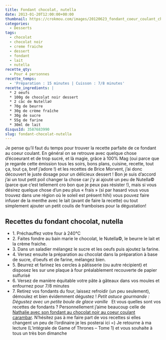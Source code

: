 ```yaml
---
title: Fondant chocolat, nutella
date: 2013-01-20T12:00:00+00:00
thumbnail: https://crokmou.com/images/20120623_fondant_coeur_coulant_chocolat_noir_nutella_0033.jpg
categories:
  - Desserts
tags:
  - chocolat
  - chocolat noir
  - creme fraiche
  - dessert
  - fondant
  - lait
  - nutella
recette_qty:
  - Pour 4 personnes
recette_temps:
  - 'Préparation : 15 minutes | Cuisson : 7/8 minutes'
recette_ingredients: |
  * 2 oeufs
  * 100g de chocolat noir dessert
  * 2 càc de Nutella©
  * 70g de beurre
  * 30g de crème fraîche
  * 30g de sucre
  * 55g de farine
  * 30ml de lait
disqusId: 3587683990
slug: fondant-chocolat-nutella
---
```


Je pense qu’il faut du temps pour trouver la recette parfaite de ce fondant au coeur coulant. En général on se retrouve avec quelque chose d’écoeurant et de trop sucré, et là magie, grâce à 100% Mag (oui parce que je regarde cette émission tous les soirs, bons plans, cuisine, recette, tout ça, tout ça, bref j’adore !) et les recettes de Brice Morvent, j’ai donc découvert le juste dosage pour un délicieux dessert ! Bon je suis d’accord j’ai un tout petit poil changer la chose car j’y ai ajouté un peu de Nutella© (parce que c’est tellement cro bon que je peux pas résister !), mais si vous désirez quelque chose d’un peu plus « frais » (si par hasard vous vous trouvez dans une région où le soleil est présent hihi) vous pouvez faire infuser de la menthe avec le lait (avant de faire la recette) ou tout simplement ajouter un petit coulis de framboises pour la dégustation!

## **Recettes du fondant chocolat, nutella**

* 1\. Préchauffez votre four à 240°C
* 2\. Faites fondre au bain marie le chocolat, le Nutella©, le beurre le lait et la crème fraiche.
* 3\. Dans un saladier mélangez le sucre et les oeufs puis ajoutez la farine.
* 4\. Versez ensuite la préparation au chocolat dans la préparation à base de sucre, d’oeufs et de farine, mélangez bien.
* 5\. Beurrez et farinez les cercles à pâtisserie (ou autre récipient) et disposez les sur une plaque à four préalablement recouverte de papier sulfurisé
* 6\. Versez de manière équitable votre pâte à gâteaux dans vos moules et enfournez pour 7/8 minutes
* 7\. Retirez vos fondants du four, laissez refroidir (un peu seulement), démoulez et bien évidemment dégustez ! _Petit astuce gourmande : Dégustez avec un petite boule de glace vanille_   Et vous quelles sont vos recettes de fondants ? Personnellement j’aime beaucoup celle de [Nathalie avec son fondant au chocolat noir au coeur coulant carambar](http://www.lacuisinedenathalie.com/article-fondant-au-chocolat-noir-coeur-carambars-recette-facile-102399906.html). N’hésitez pas à me faire part de vos recettes si elles changent un peu de l’ordinaire je les posterai ici =) Je retourne à ma lecture (L’intégrale de Game of Thrones – Tome 1) et vous souhaite à tous un très bon dimanche